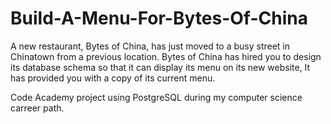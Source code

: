 # Build-A-Menu-For-Bytes-Of-China
A new restaurant, Bytes of China, has just moved to a busy street in Chinatown from a previous location. Bytes of China has hired you to design its database schema so that it can display its menu on its new website, It has provided you with a copy of its current menu.

Code Academy project using PostgreSQL during my computer science carreer path. 
